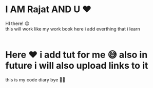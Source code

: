 # I AM Rajat AND U ❤
HI there! 😉 <br>
this will work like my work book here i add everthing that i learn <br>
<br>
<h1> Here ❤ i add tut for me 😅 also in future i will also upload links to it </h1>
this is my code diary bye 🙋‍♂️

